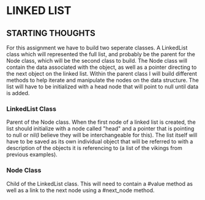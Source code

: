# LINKED LIST

## STARTING THOUGHTS

For this assignment we have to build two seperate classes.  A LinkedList class which will represented the full list,
and probably be the parent for the Node class, which will be the second class to build.  The Node class will contain the
data associated with the object, as well as a pointer directing to the next object on the linked list.  Within the parent
class I will build different methods to help iterate and manipulate the nodes on the data structure. The list will have to be initialized with a head node that will point to null until data is added.

### LinkedList Class

Parent of the Node class. When the first node of a linked list is created, the list should initialize with a node called "head" and a pointer that is pointing to null or nil(I believe they will be interchangeable for this).  The list itself will have to be saved as its own individual object that will be referred to with a description of the objects it is referencing to (a list of the vikings from previous examples). 


### Node Class

Child of the LinkedList class.  This will need to contain a #value method as well as a link to the next node using a #next_node method.   
